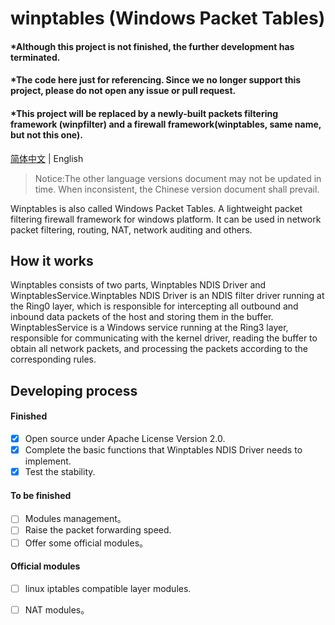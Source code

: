 # winptables (Windows Packet Tables)

#### *Although this project is not finished, the further development has terminated. 
#### *The code here just for referencing. Since we no longer support this project, please do not open any issue or pull request.
#### *This project will be replaced by a newly-built packets filtering framework (winpfilter) and a firewall framework(winptables, same name, but not this one).

[简体中文](./README.md) | English

> Notice:The other language versions document may not be updated in time. When inconsistent, the Chinese version document shall prevail. 

Winptables is also called Windows Packet Tables. A lightweight packet filtering firewall framework for windows platform. It can be used in network packet filtering, routing, NAT, network auditing and others.


## How it works

Winptables consists of two parts, Winptables NDIS Driver and WinptablesService.Winptables NDIS Driver is an NDIS filter driver running at the Ring0 layer, which is responsible for intercepting all outbound and inbound data packets of the host and storing them in the buffer. WinptablesService is a Windows service running at the Ring3 layer, responsible for communicating with the kernel driver, reading the buffer to obtain all network packets, and processing the packets according to the corresponding rules. 

## Developing process

#### Finished

- [x] Open source under Apache License Version 2.0.
- [x] Complete the basic functions that Winptables NDIS Driver needs to implement. 
- [x] Test the stability.

#### To be finished

- [ ] Modules management。
- [ ] Raise the packet forwarding speed.
- [ ] Offer some official modules。

#### Official modules

- [ ] linux iptables compatible layer modules. 
- [ ] NAT modules。

